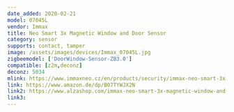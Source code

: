 ```yaml
---
date_added: 2020-02-21
model: 07045L
vendor: Immax
title: Neo Smart 3x Magnetic Window and Door Sensor
category: sensor
supports: contact, tamper
image: /assets/images/devices/Immax_07045L.jpg
zigbeemodel: ['DoorWindow-Sensor-ZB3.0']
compatible: [z2m,deconz]
deconz: 5034
mlink: https://www.immaxneo.cz/en/products/security/immax-neo-smart-3x-door-window-sensor/
link: https://www.amazon.de/dp/B07TYWJX2N
link2: https://www.alzashop.com/immax-neo-smart-3x-magnetic-window-and-door-sensor-d5569073.htm
link3: 
---
```

